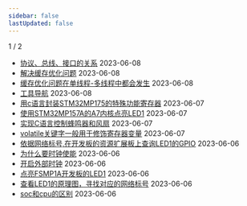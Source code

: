 ```yaml
---
sidebar: false
lastUpdated: false
---
```

1 / 2
- [协议、总线、接口的关系](../pages/协议、总线、接口的关系) 2023-06-08
- [解决缓存优化问题](../pages/解决缓存优化问题) 2023-06-08
- [缓存优化问题在单线程-多线程中都会发生](../pages/缓存优化问题在单线程-多线程中都会发生) 2023-06-08
- [工具导航](../pages/工具导航) 2023-06-08
- [用c语言封装STM32MP175的特殊功能寄存器](../pages/用c语言封装STM32MP175的特殊功能寄存器) 2023-06-07
- [使用STM32MP157A的A7内核点亮LED1](../pages/使用STM32MP157A的A7内核点亮LED1) 2023-06-07
- [实现C语言控制蜂鸣器和风扇](../pages/实现C语言控制蜂鸣器和风扇) 2023-06-07
- [volatile关键字一般用于修饰寄存器变量](../pages/volatile关键字一般用于修饰寄存器变量) 2023-06-07
- [依据网络标号,在开发板的资源扩展板上查询LED1的GPIO](../pages/依据网络标号,在开发板的资源扩展板上查询LED1的GPIO) 2023-06-06
- [为什么要时钟使能](../pages/为什么要时钟使能) 2023-06-06
- [开启外部时钟](../pages/开启外部时钟) 2023-06-06
- [点亮FSMP1A开发板的LED1](../pages/点亮FSMP1A开发板的LED1) 2023-06-06
- [查看LED1的原理图，寻找对应的网络标号](../pages/查看LED1的原理图，寻找对应的网络标号) 2023-06-06
- [soc和cpu的区别](../pages/soc和cpu的区别) 2023-06-06
